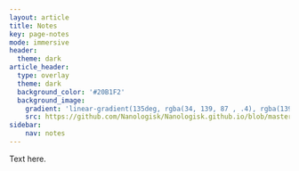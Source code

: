 ```yaml
---
layout: article
title: Notes
key: page-notes
mode: immersive
header:
  theme: dark
article_header:
  type: overlay
  theme: dark
  background_color: '#20B1F2'
  background_image:
    gradient: 'linear-gradient(135deg, rgba(34, 139, 87 , .4), rgba(139, 34, 139, .4))'
    src: https://github.com/Nanologisk/Nanologisk.github.io/blob/master/pictures/datascience-hero.jpg?raw=true
sidebar:
    nav: notes
---
```


Text here.
<!--more-->
